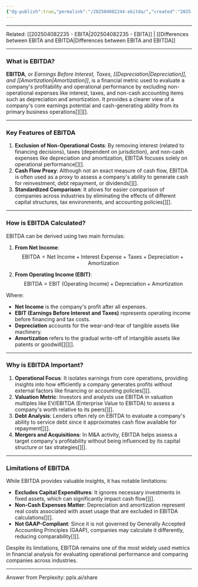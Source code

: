 ```yaml
---
{"dg-publish":true,"permalink":"/202504082244-ebitda/","created":"2025-04-08T22:44:22.214-04:00","updated":"2025-04-08T22:45:50.570-04:00"}
---
```


---
Related: [[202504082235 - EBITA\|202504082235 - EBITA]] | [[Differences between EBITA and EBITDA\|Differences between EBITA and EBITDA]]

---
### What is EBITDA?

**EBITDA**, or *Earnings Before Interest, Taxes, [[Depreciation\|Depreciation]], and [[Amortization\|Amortization]]*, is a financial metric used to evaluate a company's profitability and operational performance by excluding non-operational expenses like interest, taxes, and non-cash accounting items such as depreciation and amortization. It provides a clearer view of a company's core earnings potential and cash-generating ability from its primary business operations[][][].

---

### Key Features of EBITDA

1. **Exclusion of Non-Operational Costs**: By removing interest (related to financing decisions), taxes (dependent on jurisdiction), and non-cash expenses like depreciation and amortization, EBITDA focuses solely on operational performance[][].
2. **Cash Flow Proxy**: Although not an exact measure of cash flow, EBITDA is often used as a proxy to assess a company's ability to generate cash for reinvestment, debt repayment, or dividends[][].
3. **Standardized Comparison**: It allows for easier comparison of companies across industries by eliminating the effects of different capital structures, tax environments, and accounting policies[][].

---

### How is EBITDA Calculated?

EBITDA can be derived using two main formulas:

1. **From Net Income**:
   $$
   \text{EBITDA} = \text{Net Income} + \text{Interest Expense} + \text{Taxes} + \text{Depreciation} + \text{Amortization}
   $$

2. **From Operating Income (EBIT)**:
   $$
   \text{EBITDA} = \text{EBIT (Operating Income)} + \text{Depreciation} + \text{Amortization}
   $$

Where:
- **Net Income** is the company's profit after all expenses.
- **EBIT (Earnings Before Interest and Taxes)** represents operating income before financing and tax costs.
- **Depreciation** accounts for the wear-and-tear of tangible assets like machinery.
- **Amortization** refers to the gradual write-off of intangible assets like patents or goodwill[][][].

---

### Why is EBITDA Important?

1. **Operational Focus**: It isolates earnings from core operations, providing insights into how efficiently a company generates profits without external factors like financing or accounting policies[][].
2. **Valuation Metric**: Investors and analysts use EBITDA in valuation multiples like EV/EBITDA (Enterprise Value to EBITDA) to assess a company's worth relative to its peers[][].
3. **Debt Analysis**: Lenders often rely on EBITDA to evaluate a company's ability to service debt since it approximates cash flow available for repayment[][].
4. **Mergers and Acquisitions**: In M&A activity, EBITDA helps assess a target company's profitability without being influenced by its capital structure or tax strategies[][].

---

### Limitations of EBITDA

While EBITDA provides valuable insights, it has notable limitations:
- **Excludes Capital Expenditures**: It ignores necessary investments in fixed assets, which can significantly impact cash flow[][].
- **Non-Cash Expenses Matter**: Depreciation and amortization represent real costs associated with asset usage that are excluded in EBITDA calculations[][].
- **Not GAAP-Compliant**: Since it is not governed by Generally Accepted Accounting Principles (GAAP), companies may calculate it differently, reducing comparability[][].

Despite its limitations, EBITDA remains one of the most widely used metrics in financial analysis for evaluating operational performance and comparing companies across industries.

---
Answer from Perplexity: pplx.ai/share